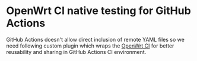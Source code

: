 # OpenWrt CI native testing for GitHub Actions

GitHub Actions doesn't allow direct inclusion of remote YAML files so we need following custom plugin which wraps the
[OpenWrt CI](https://gitlab.com/ynezz/openwrt-ci) for better reusability and sharing in GitHub Actions CI environment.
